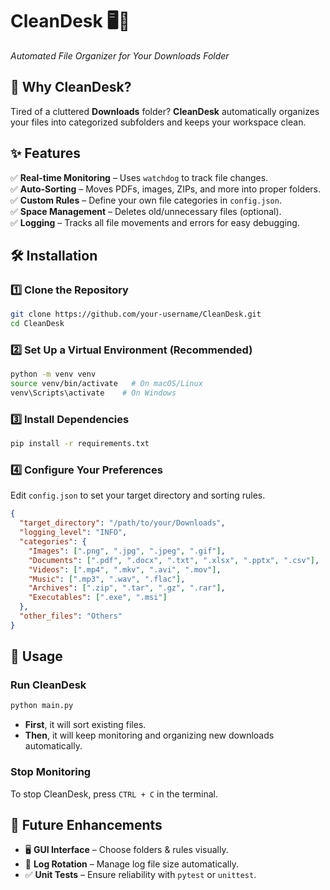 # **CleanDesk 🖥️📂**  
_Automated File Organizer for Your Downloads Folder_

## **📌 Why CleanDesk?**  
Tired of a cluttered **Downloads** folder? **CleanDesk** automatically organizes your files into categorized subfolders and keeps your workspace clean.

## **✨ Features**  
✅ **Real-time Monitoring** – Uses `watchdog` to track file changes.  
✅ **Auto-Sorting** – Moves PDFs, images, ZIPs, and more into proper folders.  
✅ **Custom Rules** – Define your own file categories in `config.json`.  
✅ **Space Management** – Deletes old/unnecessary files (optional).  
✅ **Logging** – Tracks all file movements and errors for easy debugging.  

## **🛠️ Installation**  
### **1️⃣ Clone the Repository**
```sh
git clone https://github.com/your-username/CleanDesk.git
cd CleanDesk
```

### **2️⃣ Set Up a Virtual Environment (Recommended)**
```sh
python -m venv venv
source venv/bin/activate   # On macOS/Linux
venv\Scripts\activate    # On Windows
```

### **3️⃣ Install Dependencies**
```sh
pip install -r requirements.txt
```

### **4️⃣ Configure Your Preferences**  
Edit `config.json` to set your target directory and sorting rules.

```json
{
  "target_directory": "/path/to/your/Downloads",
  "logging_level": "INFO",
  "categories": {
    "Images": [".png", ".jpg", ".jpeg", ".gif"],
    "Documents": [".pdf", ".docx", ".txt", ".xlsx", ".pptx", ".csv"],
    "Videos": [".mp4", ".mkv", ".avi", ".mov"],
    "Music": [".mp3", ".wav", ".flac"],
    "Archives": [".zip", ".tar", ".gz", ".rar"],
    "Executables": [".exe", ".msi"]
  },
  "other_files": "Others"
}
```

## **🚀 Usage**  
### **Run CleanDesk**
```sh
python main.py
```
- **First**, it will sort existing files.  
- **Then**, it will keep monitoring and organizing new downloads automatically.

### **Stop Monitoring**  
To stop CleanDesk, press `CTRL + C` in the terminal.

## **📌 Future Enhancements**  
- 🖥 **GUI Interface** – Choose folders & rules visually.  
- 🔄 **Log Rotation** – Manage log file size automatically.  
- ✅ **Unit Tests** – Ensure reliability with `pytest` or `unittest`.  
